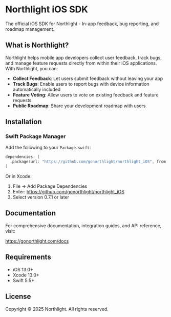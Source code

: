 # Northlight iOS SDK

The official iOS SDK for Northlight - In-app feedback, bug reporting, and roadmap management.

## What is Northlight?

Northlight helps mobile app developers collect user feedback, track bugs, and manage feature requests directly from within their iOS applications. With Northlight, you can:

- **Collect Feedback**: Let users submit feedback without leaving your app
- **Track Bugs**: Enable users to report bugs with device information automatically included
- **Feature Voting**: Allow users to vote on existing feedback and feature requests
- **Public Roadmap**: Share your development roadmap with users

## Installation

### Swift Package Manager

Add the following to your `Package.swift`:

```swift
dependencies: [
  .package(url: "https://github.com/gonorthlight/northlight_iOS", from: "0.7.1")
]
```

Or in Xcode:
1. File → Add Package Dependencies
2. Enter: https://github.com/gonorthlight/northlight_iOS
3. Select version 0.7.1 or later

## Documentation

For comprehensive documentation, integration guides, and API reference, visit:

https://gonorthlight.com/docs

## Requirements

- iOS 13.0+
- Xcode 13.0+
- Swift 5.5+

## License

Copyright © 2025 Northlight. All rights reserved.
  
